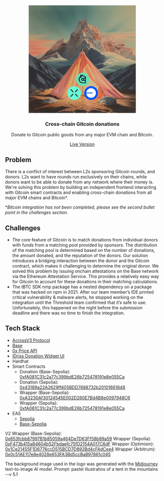 <br/>
<div align="center">
  <a>
    <img src="app/src/static/images/Cross-chain_Gitcoin_Donations.png" width="350">
  </a>
  <h3 align="center">Cross-chain Gitcoin donations</h3>
  <p align="center">
Donate to Gitcoin public goods from any major EVM chain and Bitcoin.
  </p>
<a href="https://lennardevertz.github.io/ethDenver2024/">Live Version</a>
</div>

## Problem
There is a conflict of interest between L2s sponsoring Gitcoin rounds, and donors. L2s want to have rounds run exclusively on their chains, while donors want to be able to donate from any network where their money is. We're solving this problem by building an independent frontend interacting with Gitcoin smart contracts and enabling cross-chain donations from all major EVM chains and Bitcoin*.

**Bitcoin integration has not been completed, please see the second bullet point in the challenges section.*

## Challenges
- The core feature of Gitcoin is to match donations from individual donors with funds from a matching pool provided by sponsors. The distribution of the matching pool is determined based on the number of donations, the amount donated, and the reputation of the donors. Our solution introduces a bridging interaction between the donor and the Gitcoin contract, which makes it challenging to determine the original donor. We solved this problem by issuing onchain attestations on the Base network via the Ethereum Attestation Service. This provides a relatively easy way for Gitcoin to account for these donations in their matching calculations.
- The tBTC SDK nmp package has a nested dependency on a package that was hacked on npm in 2021. After our team member’s IDE printed critical vulnerability & malware alerts, he stopped working on the integration until the Threshold team confirmed that it’s safe to use. Unfortunately, this happened on the night before the submission deadline and there was no time to finish the integration.

## Tech Stack

- [AcrossV3 Protocol](https://across.to/)
- [Base](https://www.base.org/)
- [0x Price API](https://0x.org/docs/category/price-api)
- [IDriss Donation Widget UI](https://www.idriss.xyz/)
- Hardhat
- Smart Contracts
  - Donation (Base-Sepolia): [0xfA081C31c2a77c399bdE26b725478191e8e055Ca](https://sepolia.basescan.org/address/0xfA081C31c2a77c399bdE26b725478191e8e055Ca)
  - Donation (Sepolia): [0x43189a22A2629ff405BDD7688732b20101661848](https://sepolia.etherscan.io/address/0x43189a22A2629ff405BDD7688732b20101661848)
  - Wrapper (Base-Sepolia): [0xA3230Af30124545E002D260E7Bd4B8e0097948C6](https://sepolia.basescan.org/address/0xA3230Af30124545E002D260E7Bd4B8e0097948C6)
  - Wrapper (Sepolia): [0xfA081C31c2a77c399bdE26b725478191e8e055Ca](https://sepolia.etherscan.io/address/0xfA081C31c2a77c399bdE26b725478191e8e055Ca)
- EAS
  - [Sepolia](https://sepolia.easscan.org/schema/view/0xddb57ed77bc6860ea21047da3e8609c24a43718376587e4bb61d916011d2a6ca)
  - [Base-Sepolia](https://base-sepolia.easscan.org/schema/view/0xae11a756694e3cf5292b4cb1e3f575acf35c1c0ecda04d188f857c2ac940dd2c)


V2
Wrapper (Base-Sepolia): [0x653fcbb87997B1b85059a464De7D63Ff58b89a59](https://sepolia.basescan.org/address/0x653fcbb87997B1b85059a464De7D63Ff58b89a59)
Wrapper (Sepolia): [0xF473b415aB4604b52Fbdaefc75fD2154A017C6dF](https://sepolia.etherscan.io/address/0xF473b415aB4604b52Fbdaefc75fD2154A017C6dF)
Wrapper (Optimism): [0x1Ce21455F1D6776ccD515BCD7D892Bd4cFAdCee4](https://optimistic.etherscan.io/address/0x1Ce21455F1D6776ccD515BCD7D892Bd4cFAdCee4)
Wrapper (Arbitrum): [0x0c51AE117e8e4028e653FA3Bd5ccBaB97861c045](https://arbiscan.io/address/0x0c51AE117e8e4028e653FA3Bd5ccBaB97861c045)


The background image used in the logo was generated with the [Midjourney](https://www.midjourney.com/) text-to-image AI model. Prompt: pastel illustratios of a tent in the mountains --v 5.1</p>
